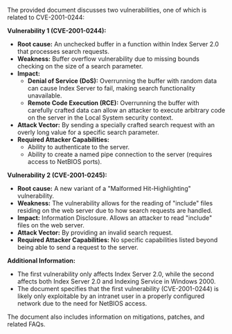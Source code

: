 The provided document discusses two vulnerabilities, one of which is related to CVE-2001-0244:

**Vulnerability 1 (CVE-2001-0244):**

*   **Root cause:** An unchecked buffer in a function within Index Server 2.0 that processes search requests.
*   **Weakness:** Buffer overflow vulnerability due to missing bounds checking on the size of a search parameter.
*  **Impact:**
    *   **Denial of Service (DoS):** Overrunning the buffer with random data can cause Index Server to fail, making search functionality unavailable.
    *   **Remote Code Execution (RCE):** Overrunning the buffer with carefully crafted data can allow an attacker to execute arbitrary code on the server in the Local System security context.
*   **Attack Vector:** By sending a specially crafted search request with an overly long value for a specific search parameter.
*   **Required Attacker Capabilities:**
    *   Ability to authenticate to the server.
    *   Ability to create a named pipe connection to the server (requires access to NetBIOS ports).

**Vulnerability 2 (CVE-2001-0245):**

*   **Root cause:** A new variant of a "Malformed Hit-Highlighting" vulnerability.
*   **Weakness:** The vulnerability allows for the reading of "include" files residing on the web server due to how search requests are handled.
*   **Impact:** Information Disclosure. Allows an attacker to read "include" files on the web server.
*   **Attack Vector:** By providing an invalid search request.
*   **Required Attacker Capabilities:** No specific capabilities listed beyond being able to send a request to the server.

**Additional Information:**
*   The first vulnerability only affects Index Server 2.0, while the second affects both Index Server 2.0 and Indexing Service in Windows 2000.
*   The document specifies that the first vulnerability (CVE-2001-0244) is likely only exploitable by an intranet user in a properly configured network due to the need for NetBIOS access.

The document also includes information on mitigations, patches, and related FAQs.